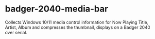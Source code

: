 # badger-2040-media-bar
Collects Windows 10/11 media control information for Now Playing Title, Artist, Album and compresses the thumbnail, displays on a Badger 2040 over serial.
